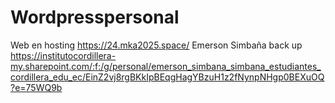 # Wordpresspersonal
Web en hosting
https://24.mka2025.space/
Emerson  Simbaña
back up https://institutocordillera-my.sharepoint.com/:f:/g/personal/emerson_simbana_simbana_estudiantes_cordillera_edu_ec/EinZ2vj8rgBKkIpBEqgHagYBzuH1z2fNynpNHgp0BEXuOQ?e=75WQ9b

